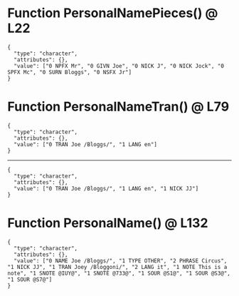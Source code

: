 # Function PersonalNamePieces() @ L22

    {
      "type": "character",
      "attributes": {},
      "value": ["0 NPFX Mr", "0 GIVN Joe", "0 NICK J", "0 NICK Jock", "0 SPFX Mc", "0 SURN Bloggs", "0 NSFX Jr"]
    }

# Function PersonalNameTran() @ L79

    {
      "type": "character",
      "attributes": {},
      "value": ["0 TRAN Joe /Bloggs/", "1 LANG en"]
    }

---

    {
      "type": "character",
      "attributes": {},
      "value": ["0 TRAN Joe /Bloggs/", "1 LANG en", "1 NICK JJ"]
    }

# Function PersonalName() @ L132

    {
      "type": "character",
      "attributes": {},
      "value": ["0 NAME Joe /Bloggs/", "1 TYPE OTHER", "2 PHRASE Circus", "1 NICK JJ", "1 TRAN Joey /Bloggoni/", "2 LANG it", "1 NOTE This is a note", "1 SNOTE @IUY@", "1 SNOTE @733@", "1 SOUR @S1@", "1 SOUR @S3@", "1 SOUR @S7@"]
    }

